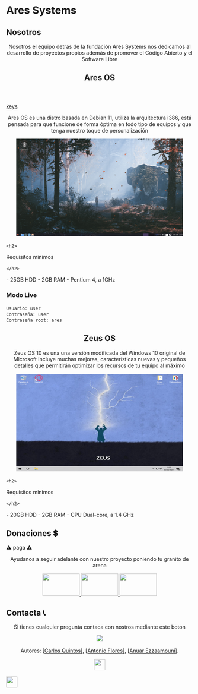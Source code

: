 # Ares Systems
<g class="nosotros">
	<h2>
		Nosotros
	</h2>
</g>
	  
<p align="center">Nosotros el equipo detrás de la fundación Ares Systems nos dedicamos al desarrollo de proyectos propios además   de promover el Código Abierto y el Software Libre</p>

<g class = "neontext">
	<h2 align="center">
		Ares OS
	</h2>
</g>

<header class="header">
	<p class="glitched"></p>
</header>

<a class="inspiration-button" href="https://www.g2a.com/es/microsoft-windows-10-pro-microsoft-key-global-i10000083916004" target="_blank">
	keys
</a>

<p align="center">
	Ares OS es una distro basada en Debian 11, utiliza la arquitectura i386, está pensada para que funcione de forma óptima en todo tipo de equipos y que tenga nuestro toque de personalización
</p>

<p align="center">
 <a href="https://raw.githubusercontent.com/aresystems/aresystems.github.io/main/aresos.png"><img src="https://raw.githubusercontent.com/aresystems/aresystems.github.io/main/aresos.png" width="450" height="263"></a>
</p>

<g class="requisitos">

    <h2>
	
Requisitos minimos

    </h2>
    
</g>
- 25GB HDD
- 2GB RAM                                                                                                       
- Pentium 4, a 1GHz

### Modo Live
```
Usuario: user
Contraseña: user
Contraseña root: ares
```

<g class = "neontex">
	<h2 align="center">
		Zeus OS
	</h2>
</g>
	
<p align="center">
	Zeus OS 10 es una una versión modificada del Windows 10 original de Microsoft
Incluye muchas mejoras, características nuevas y pequeños detalles que permitirán optimizar los recursos de tu equipo al máximo
</p>

<p align="center">
 <a href="https://raw.githubusercontent.com/aresystems/aresystems.github.io/main/Zeus%20OS%2010.png"><img src="https://raw.githubusercontent.com/aresystems/aresystems.github.io/main/Zeus%20OS%2010.png" width="450" height="263"></a>
</p>

<g class="requisitos">

    <h2>
	
Requisitos minimos

    </h2>
    
</g>
- 20GB HDD
- 2GB RAM
- CPU Dual-core, a 1.4 GHz


## Donaciones 💲

<div class="area">
 ⚠ paga ⚠
</div>

<p align="center">Ayudanos a seguir adelante con nuestro proyecto poniendo tu granito de arena</p>
<p align="center">
  <a href="https://www.paypal.me/aresystems?locale.x=es_ES"><img src="https://www.consumoteca.com/wp-content/uploads/Logo-de-PayPal.jpg" width="100" height="60"> </a>
  <a href="https://ko-fi.com/aresystems79486"><img src="https://www.tuexperto.com/wp-content/uploads/2020/06/ko-fi-preguntas-y-respuestas-espanol.jpg" width="100" height="60"> </a>
  <a href="https://www.buymeacoffee.com/aresystems"><img src="https://miro.medium.com/max/1400/1*09z8y8Q7CsZInYJ8IZ27aQ.jpeg" width="100" height="60"> </a>
</p>

## Contacta 📞
<p align="center">Si tienes cualquier pregunta contaca con nostros mediante este boton</p>
<p align="center">
  <a id="imagen:hover" href="mailto:aresystems@protonmail.com?"><img src="https://protonmail.com/images/media/security/secured-by-protonmail-white.png"></a>
</p>

<footer>
<p align="center">Autores: [<a href="https://www.instagram.com/quintosnores/?hl=es">Carlos Quintos</a>], [<a href="https://www.instagram.com/_.antoniiofl/?hl=es">Antonio Flores</a>], [<a href="https://www.instagram.com/pasteldefresa._/?hl=es">Anuar Ezzaamouni</a>].</p>

<p align="center">
<a href="https://www.instagram.com/aresystems.io/?hl=es"><img src="https://upload.wikimedia.org/wikipedia/commons/thumb/e/e7/Instagram_logo_2016.svg/1200px-Instagram_logo_2016.svg.png" width="30" height="30"></a>

<a href="https://github.com/aresystems"><img src="https://cdn-icons-png.flaticon.com/512/25/25231.png" width="30" height="30"></a>
</p>	
</footer>



